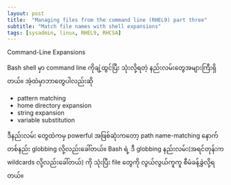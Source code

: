 ```yaml
---
layout: post
title:  "Managing files from the command line (RHEL9) part three"
subtitle: "Match file names with shell expansions"
tags: [sysadmin, linux, RHEL9, RHCSA]
---
```


Command-Line Expansions

Bash shell မှာ command line ကိုချဲ့ထွင်ပြီး သုံးလို့ရတဲ့ နည်းလမ်းတွေအများကြီးရှိတယ်။ အဲ့ထဲမှာဘာတွေပါလည်းဆို 

- pattern matching
- home directory expansion
- string expansion
- variable substitution

ဒီနည်းလမ်း တွေထဲကမှ powerful အဖြစ်ဆုံးကတော့ path name-matching နောက်တစ်နည်း globbing လို့လည်းခေါ်တယ်။ Bash ရဲ့ ဒီ globbing နည်းလမ်း(အရင်တုန်းက wildcards လို့လည်းခေါ်တယ်) ကို သုံးပြီး file တွေကို လွယ်လွယ်ကူကူ စီမံခန့်ခွဲလို့ရတယ်။


